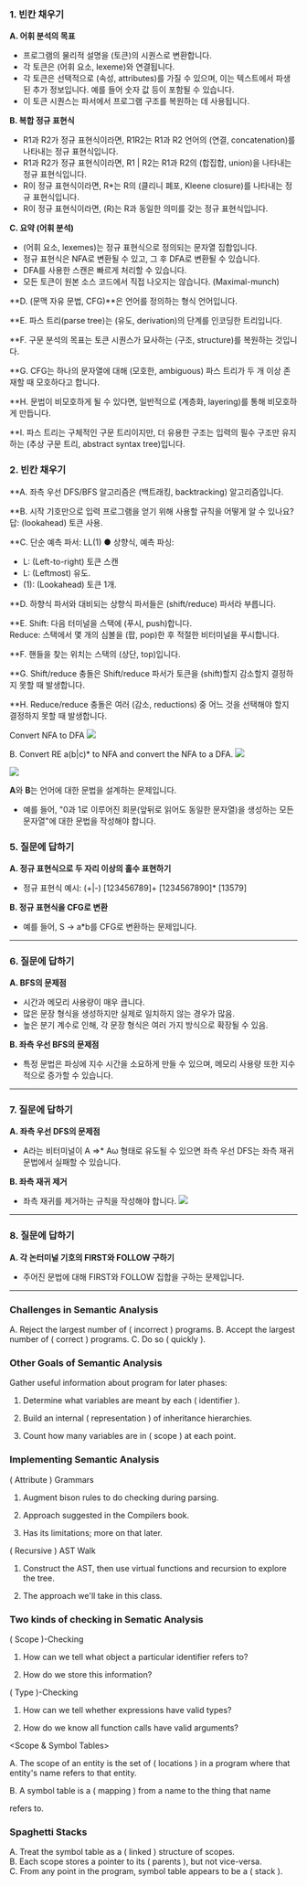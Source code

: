 ### 1. 빈칸 채우기

**A. 어휘 분석의 목표**

- 프로그램의 물리적 설명을 (토큰)의 시퀀스로 변환합니다.
- 각 토큰은 (어휘 요소, lexeme)와 연결됩니다.
- 각 토큰은 선택적으로 (속성, attributes)를 가질 수 있으며, 이는 텍스트에서 파생된 추가 정보입니다. 예를 들어 숫자 값 등이 포함될 수 있습니다.
- 이 토큰 시퀀스는 파서에서 프로그램 구조를 복원하는 데 사용됩니다.

**B. 복합 정규 표현식**

- R1과 R2가 정규 표현식이라면, R1R2는 R1과 R2 언어의 (연결, concatenation)를 나타내는 정규 표현식입니다.
- R1과 R2가 정규 표현식이라면, R1 | R2는 R1과 R2의 (합집합, union)을 나타내는 정규 표현식입니다.
- R이 정규 표현식이라면, R*는 R의 (클리니 폐포, Kleene closure)를 나타내는 정규 표현식입니다.
- R이 정규 표현식이라면, (R)는 R과 동일한 의미를 갖는 정규 표현식입니다.

**C. 요약 (어휘 분석)**

- (어휘 요소, lexemes)는 정규 표현식으로 정의되는 문자열 집합입니다.
- 정규 표현식은 NFA로 변환될 수 있고, 그 후 DFA로 변환될 수 있습니다.
- DFA를 사용한 스캔은 빠르게 처리할 수 있습니다.
- 모든 토큰이 원본 소스 코드에서 직접 나오지는 않습니다. (Maximal-munch)

**D. (문맥 자유 문법, CFG)**은 언어를 정의하는 형식 언어입니다.

**E. 파스 트리(parse tree)는 (유도, derivation)의 단계를 인코딩한 트리입니다.

**F. 구문 분석의 목표는 토큰 시퀀스가 묘사하는 (구조, structure)를 복원하는 것입니다.

**G. CFG는 하나의 문자열에 대해 (모호한, ambiguous) 파스 트리가 두 개 이상 존재할 때 모호하다고 합니다.

**H. 문법이 비모호하게 될 수 있다면, 일반적으로 (계층화, layering)를 통해 비모호하게 만듭니다.

**I. 파스 트리는 구체적인 구문 트리이지만, 더 유용한 구조는 입력의 필수 구조만 유지하는 (추상 구문 트리, abstract syntax tree)입니다.

### 2. 빈칸 채우기

**A. 좌측 우선 DFS/BFS 알고리즘은 (백트래킹, backtracking) 알고리즘입니다.

**B. 시작 기호만으로 입력 프로그램을 얻기 위해 사용할 규칙을 어떻게 알 수 있나요? 답: (lookahead) 토큰 사용.

**C. 단순 예측 파서: LL(1) ● 상향식, 예측 파싱:

- L: (Left-to-right) 토큰 스캔
- L: (Leftmost) 유도.
- (1): (Lookahead) 토큰 1개.

**D. 하향식 파서와 대비되는 상향식 파서들은 (shift/reduce) 파서라 부릅니다.

**E. Shift: 다음 터미널을 스택에 (푸시, push)합니다.  
Reduce: 스택에서 몇 개의 심볼을 (팝, pop)한 후 적절한 비터미널을 푸시합니다.

**F. 핸들을 찾는 위치는 스택의 (상단, top)입니다.

**G. Shift/reduce 충돌은 Shift/reduce 파서가 토큰을 (shift)할지 감소할지 결정하지 못할 때 발생합니다.

**H. Reduce/reduce 충돌은 여러 (감소, reductions) 중 어느 것을 선택해야 할지 결정하지 못할 때 발생합니다.




Convert NFA to DFA
![](https://i.imgur.com/qfTL4F7.png)

B. Convert RE a(b|c)* to NFA and convert the NFA to a DFA.
![](https://i.imgur.com/Farhz6e.png)

![](https://i.imgur.com/G2lntD7.png)

**A**와 **B**는 언어에 대한 문법을 설계하는 문제입니다.

- 예를 들어, "0과 1로 이루어진 회문(앞뒤로 읽어도 동일한 문자열)을 생성하는 모든 문자열"에 대한 문법을 작성해야 합니다.
### 5. 질문에 답하기

**A. 정규 표현식으로 두 자리 이상의 홀수 표현하기**

- 정규 표현식 예시: (+|-) [123456789]+ [1234567890]* [13579]

**B. 정규 표현식을 CFG로 변환**

- 예를 들어, S → a*b를 CFG로 변환하는 문제입니다.

---

### 6. 질문에 답하기

**A. BFS의 문제점**

- 시간과 메모리 사용량이 매우 큽니다.
- 많은 문장 형식을 생성하지만 실제로 일치하지 않는 경우가 많음.
- 높은 분기 계수로 인해, 각 문장 형식은 여러 가지 방식으로 확장될 수 있음.

**B. 좌측 우선 BFS의 문제점**

- 특정 문법은 파싱에 지수 시간을 소요하게 만들 수 있으며, 메모리 사용량 또한 지수적으로 증가할 수 있습니다.

---

### 7. 질문에 답하기

**A. 좌측 우선 DFS의 문제점**

- A라는 비터미널이 A ⇒* Aω 형태로 유도될 수 있으면 좌측 우선 DFS는 좌측 재귀 문법에서 실패할 수 있습니다.

**B. 좌측 재귀 제거**

- 좌측 재귀를 제거하는 규칙을 작성해야 합니다.
![](https://i.imgur.com/ExIZ8QS.png)
---

### 8. 질문에 답하기

**A. 각 논터미널 기호의 FIRST와 FOLLOW 구하기**

- 주어진 문법에 대해 FIRST와 FOLLOW 집합을 구하는 문제입니다.

---


### Challenges in Semantic Analysis  
A. Reject the largest number of ( incorrect ) programs.
B. Accept the largest number of ( correct ) programs. 
C. Do so ( quickly ).

### Other Goals of Semantic Analysis
Gather useful information about program for later phases:

1. Determine what variables are meant by each ( identifier ).
    
2. Build an internal ( representation ) of inheritance hierarchies.
    
3. Count how many variables are in ( scope ) at each point.
    

### Implementing Semantic Analysis

( Attribute ) Grammars

1. Augment bison rules to do checking during parsing.
    
2. Approach suggested in the Compilers book.
    
3. Has its limitations; more on that later.
    

( Recursive ) AST Walk

1. Construct the AST, then use virtual functions and recursion to explore the tree.
    
2. The approach we'll take in this class.
    

### Two kinds of checking in Sematic Analysis
( Scope )-Checking

1. How can we tell what object a particular identifier refers to?
    
2. How do we store this information?
    

( Type )-Checking

1. How can we tell whether expressions have valid types?
    
2. How do we know all function calls have valid arguments?
    

<Scope & Symbol Tables>

A. The scope of an entity is the set of ( locations ) in a program where that entity's name refers to that entity.

B. A symbol table is a ( mapping ) from a name to the thing that name

refers to.

### Spaghetti Stacks 
A. Treat the symbol table as a ( linked ) structure of scopes.  
B. Each scope stores a pointer to its ( parents ), but not vice-versa.  
C. From any point in the program, symbol table appears to be a ( stack ).